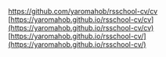 https://github.com/yaromahob/rsschool-cv/cv
[https://yaromahob.github.io/rsschool-cv/cv](https://yaromahob.github.io/rsschool-cv/cv)
[https://yaromahob.github.io/rsschool-cv/](https://yaromahob.github.io/rsschool-cv/)
